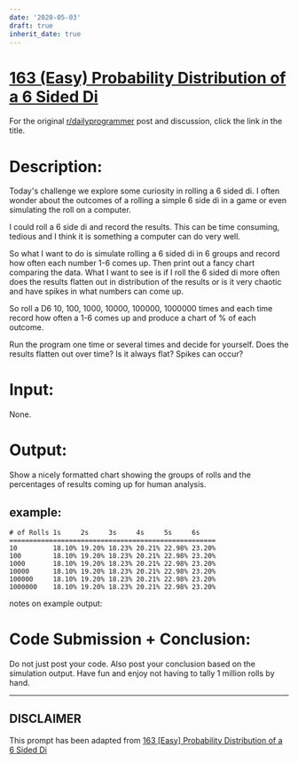 ```yaml
---
date: '2020-05-03'
draft: true
inherit_date: true
---
```


# [163 (Easy) Probability Distribution of a 6 Sided Di](https://www.reddit.com/r/dailyprogrammer/comments/25y2d0/5192014_challenge_163_easy_probability/)

For the original [r/dailyprogrammer](https://www.reddit.com/r/dailyprogrammer/) post and discussion, click the link in the title.

# Description:
Today's challenge we explore some curiosity in rolling a 6 sided di. I often wonder about the outcomes of a rolling a simple 6 side di in a game or even simulating the roll on a computer.

I could roll a 6 side di and record the results. This can be time consuming, tedious and I think it is something a computer can do very well.

So what I want to do is simulate rolling a 6 sided di in 6 groups and record how often each number 1-6 comes up. Then print out a fancy chart comparing the data. What I want to see is if I roll the 6 sided di more often does the results flatten out in distribution of the results or is it very chaotic and have spikes in what numbers can come up.

So roll a D6 10, 100, 1000, 10000, 100000, 1000000 times and each time record how often a 1-6 comes up and produce a chart of % of each outcome.

Run the program one time or several times and decide for yourself. Does the results flatten out over time? Is it always flat? Spikes can occur?

# Input:
None.

# Output:
Show a nicely formatted chart showing the groups of rolls and the percentages of results coming up for human analysis.

## example:

```
# of Rolls 1s     2s     3s     4s     5s     6s       
====================================================
10         18.10% 19.20% 18.23% 20.21% 22.98% 23.20%
100        18.10% 19.20% 18.23% 20.21% 22.98% 23.20%
1000       18.10% 19.20% 18.23% 20.21% 22.98% 23.20%
10000      18.10% 19.20% 18.23% 20.21% 22.98% 23.20%
100000     18.10% 19.20% 18.23% 20.21% 22.98% 23.20%
1000000    18.10% 19.20% 18.23% 20.21% 22.98% 23.20%
```
notes on example output:

# Code Submission + Conclusion:
Do not just post your code. Also post your conclusion based on the simulation output. Have fun and enjoy not having to tally 1 million rolls by hand.


----
## **DISCLAIMER**
This prompt has been adapted from [163 [Easy] Probability Distribution of a 6 Sided Di](https://www.reddit.com/r/dailyprogrammer/comments/25y2d0/5192014_challenge_163_easy_probability/
)
